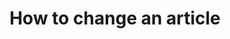 ---
id: howToChange
title: How to change an article
description: Übersicht aller vorhandenen AP1 von 2021
---